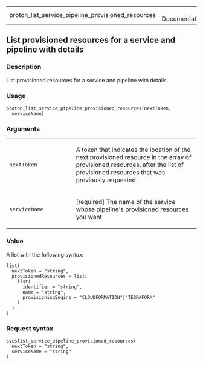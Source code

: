 <table style="width: 100%;">
<tbody>
<tr class="odd">
<td>proton_list_service_pipeline_provisioned_resources</td>
<td style="text-align: right;">R Documentation</td>
</tr>
</tbody>
</table>

## List provisioned resources for a service and pipeline with details

### Description

List provisioned resources for a service and pipeline with details.

### Usage

    proton_list_service_pipeline_provisioned_resources(nextToken,
      serviceName)

### Arguments

<table>
<colgroup>
<col style="width: 35%" />
<col style="width: 65%" />
</colgroup>
<tbody>
<tr class="odd">
<td><code
id="proton_list_service_pipeline_provisioned_resources_:_nextToken">nextToken</code></td>
<td><p>A token that indicates the location of the next provisioned
resource in the array of provisioned resources, after the list of
provisioned resources that was previously requested.</p></td>
</tr>
<tr class="even">
<td><code
id="proton_list_service_pipeline_provisioned_resources_:_serviceName">serviceName</code></td>
<td><p>[required] The name of the service whose pipeline's provisioned
resources you want.</p></td>
</tr>
</tbody>
</table>

### Value

A list with the following syntax:

    list(
      nextToken = "string",
      provisionedResources = list(
        list(
          identifier = "string",
          name = "string",
          provisioningEngine = "CLOUDFORMATION"|"TERRAFORM"
        )
      )
    )

### Request syntax

    svc$list_service_pipeline_provisioned_resources(
      nextToken = "string",
      serviceName = "string"
    )
